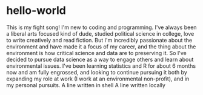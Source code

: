# hello-world
This is my fight song!
I'm new to coding and programming. I've always been a liberal arts focused kind of dude, studied political science in college, love to write creatively and read fiction. But I'm incredibly passionate about the environment and have made it a focus of my career, and the thing about the environment is how critical science and data are to preserving it. So I've decided to pursue data science as a way to engage others and learn about environmental issues. 
I've been learning statistics and R for about 6 months now and am fully engrossed, and looking to continue pursuing it both by expanding my role at work (I work at an environmental non-profit), and in my personal pursuits. 
A line written in shell
A line written locally
